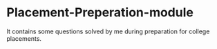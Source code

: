 # Placement-Preperation-module
It contains some questions solved by me during preparation for college placements.

